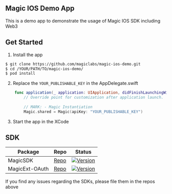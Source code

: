 Magic IOS Demo App
---

This is a demo app to demonstrate the usage of Magic IOS SDK including Web3 

Get Started
---

1. Install the app
```bash
$ git clone https://github.com/magiclabs/magic-ios-demo.git
$ cd /YOUR/PATH/TO/magic-ios-demo/
$ pod install
```

2. Replace the `YOUR_PUBLISHABLE_KEY` in the AppDelegate.swift

```swift
    func application(_ application: UIApplication, didFinishLaunchingWithOptions launchOptions: [UIApplication.LaunchOptionsKey: Any]?) -> Bool {
        // Override point for customization after application launch.
        
        // MARK: - Magic Instantiation
        Magic.shared = Magic(apiKey: "YOUR_PUBLISHABLE_KEY")
```

3. Start the app in the XCode

SDK
---
| Package  |  Repo | Status  | 
|---|---|---|
| MagicSDK | [Repo](https://github.com/magiclabs/magic-ios-pod)  |  [![Version](https://img.shields.io/cocoapods/v/MagicSDK.svg?style=flat)](https://cocoapods.org/pods/MagicSDK) | 
| MagicExt-OAuth  | [Repo](https://github.com/magiclabs/magic-extension-ios-pod) | [![Version](https://img.shields.io/cocoapods/v/MagicExt-OAuth.svg?style=flat)](https://cocoapods.org/pods/MagicExt-OAuth)  |

If you find any issues regarding the SDKs, please file them in the repos above



